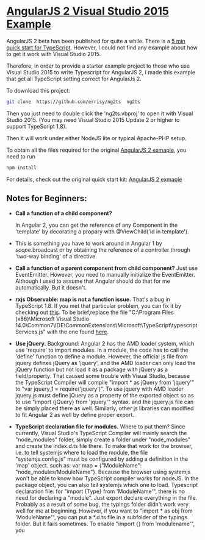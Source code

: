 # [AngularJS 2 Visual Studio 2015 Example](https://github.com/errisy/ng2ts)

AngularJS 2 beta has been published for quite a while. There is a [5 min quick start for TypeScript](https://angular.io/docs/ts/latest/quickstart.html). However, I could not find any example about how to get it work with Visual Studio 2015.

Therefore, in order to provide a starter example project to those who use Visual Studio 2015 to write Typescript for AngularJS 2, I made this example that get all TypeScript setting correct for AngularJs 2.

To download this project:
```bash
git clone  https://github.com/errisy/ng2ts  ng2ts
```

Then you just need to double click the 'ng2ts.vbproj' to open it with Visual Studio 2015. (You may need Visual Studio 2015 Update 2 or higher to support TypeScript 1.8).

Then it will work under either NodeJS lite or typical Apache-PHP setup.

To obtain all the files required for the original [AngularJS 2 exmaple](https://github.com/angular/quickstart/edit/master/README.md), you need to run

```bash
npm install
```
For details, check out the original quick start kit: [AngularJS 2 exmaple](https://github.com/angular/quickstart/edit/master/README.md)

## Notes for Beginners:
* **Call a function of a child component?**
  
  In Angular 2, you can get the reference of any Component in the 'template' by decorating a propary with @ViewChild('id in template').
* This is something you have to work around in Angular 1 by $scope.$broadcast or by obtaining the reference of a controller through   'two-way binding' of a directive.
* **Call a function of a parent component from child component?**
  Just use EventEmitter. However, you need to manually initialize the EventEmitter. Although I used to assume that Angular should do that for me automatically. But it doesn't.
* **rxjs Observable: map is not a function issue.**
  That's a bug in TypeScript 1.8. If you met that particular problem, you can fix it by checking out [this](https://github.com/Microsoft/TypeScript/issues/7415). To be brief,replace the file "C:\Program Files (x86)\Microsoft Visual Studio 14.0\Common7\IDE\CommonExtensions\Microsoft\TypeScript\typescriptServices.js" with the one found [here](https://raw.githubusercontent.com/Microsoft/TypeScript/Fix8518/lib/typescriptServices.js).
* **Use jQuery.**
  Background: Angular 2 has the AMD loader system, which use 'require' to import modules. In a module, the code has to call the 'define' function to define a module. However, the official js file from jquery defines jQuery as 'jquery', and the AMD loader can only load the jQuery function but not load it as a package with jQuery as a field/property. That caused some trouble with Visual Studio, because the TypeScript Compiler will compile "import * as jQuery from 'jquery'" to "var jquery_1 = require('jquery')". To use jquery with AMD loader jquery.js must define jQuery as a property of the exported object so as to use "import {jQuery} from 'jquery'" syntax. and the jquery.js file can be simply placed there as well.
  Similarly, other js libraries can modified to fit Angular 2 as well by define proper export.
* **TypeScript declaration file for modules.**
  Where to put them? Since currently, Visual Studio's TypeScript Compiler will mainly search the "node_modules" folder, simply create a folder under "node_modules" and create the index.d.ts file there.
  To make that work for the browser, i.e. to tell systemjs where to load the module, the file "systemjs.config.js" must be configured by adding a definition in the 'map' object. such as: var map = {"ModuleName": "node_modules/ModuleName"}. Because the browser using systemjs won't be able to know how TypeScript compiler works for nodeJS. In the package object, you can also tell systemjs which one to load.
  Typescript declaration file: for "import {Type} from 'ModuleName'", there is no need for declaring a "module". Just export declare everything in the file.
  Probably as a result of some bug, the typings folder didn't work very well for me at beginning. However, if you want to "import * as obj from 'ModuleName'", you can put a *.d.ts file in a subfolder of the typings folder. But it fails sometimes.
  To enable "import {} from 'modulename'", you 

